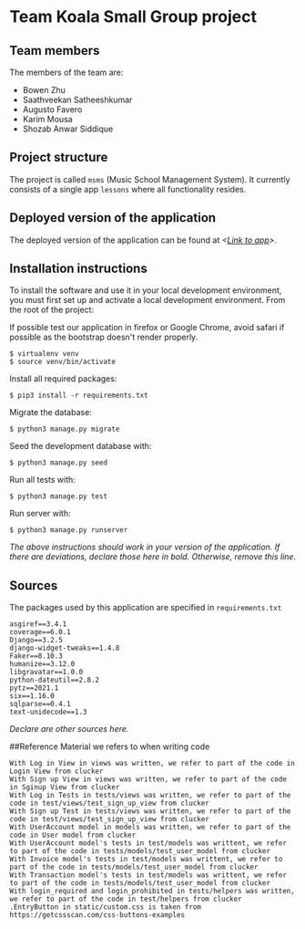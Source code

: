 # Team Koala Small Group project

## Team members
The members of the team are:
- Bowen Zhu
- Saathveekan Satheeshkumar
- Augusto Favero
- Karim Mousa
- Shozab Anwar Siddique

## Project structure
The project is called `msms` (Music School Management System).  It currently consists of a single app `lessons` where all functionality resides.

## Deployed version of the application
The deployed version of the application can be found at *<[Link to app](http://saths008.pythonanywhere.com/)>*.

## Installation instructions
To install the software and use it in your local development environment, you must first set up and activate a local development environment.  From the root of the project:

If possible test our application in firefox or Google Chrome, avoid safari if possible as the bootstrap doesn't render properly.

```
$ virtualenv venv
$ source venv/bin/activate
```

Install all required packages:

```
$ pip3 install -r requirements.txt
```

Migrate the database:

```
$ python3 manage.py migrate
```

Seed the development database with:

```
$ python3 manage.py seed
```

Run all tests with:
```
$ python3 manage.py test
```

Run server with:
```
$ python3 manage.py runserver
```

*The above instructions should work in your version of the application.  If there are deviations, declare those here in bold.  Otherwise, remove this line.*

## Sources
The packages used by this application are specified in `requirements.txt`
```
asgiref==3.4.1
coverage==6.0.1
Django==3.2.5
django-widget-tweaks==1.4.8
Faker==8.10.3
humanize==3.12.0
libgravatar==1.0.0
python-dateutil==2.8.2
pytz==2021.1
six==1.16.0
sqlparse==0.4.1
text-unidecode==1.3
```
*Declare are other sources here.*

##Reference
Material we refers to when writing code
```
With Log in View in views was written, we refer to part of the code in Login View from clucker
With Sign up View in views was written, we refer to part of the code in Sginup View from clucker
With Log in Tests in tests/views was written, we refer to part of the code in test/views/test_sign_up_view from clucker
With Sign up Test in tests/views was written, we refer to part of the code in test/views/test_sign_up_view from clucker
With UserAccount model in models was written, we refer to part of the code in User model from clucker
With UserAccount model's tests in test/models was writtent, we refer to part of the code in tests/models/test_user_model from clucker
With Invoice model's tests in test/models was writtent, we refer to part of the code in tests/models/test_user_model from clucker
With Transaction model's tests in test/models was writtent, we refer to part of the code in tests/models/test_user_model from clucker
With login_required and login_prohibited in tests/helpers was written, we refer to part of the code in test/helpers from clucker
.EntryButton in static/custom.css is taken from https://getcssscan.com/css-buttons-examples
```
